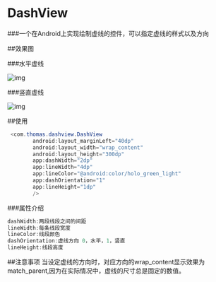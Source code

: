 # DashView

###一个在Android上实现绘制虚线的控件，可以指定虚线的样式以及方向

##效果图

###水平虚线

![img](https://github.com/SmallLee/DashView/blob/master/%E6%B0%B4%E5%B9%B3%E8%99%9A%E7%BA%BF.png)

###竖直虚线

![img](https://github.com/SmallLee/DashView/blob/master/%E5%9E%82%E7%9B%B4%E8%99%9A%E7%BA%BF.png)

##使用

```Java
 <com.thomas.dashview.DashView
        android:layout_marginLeft="40dp"
        android:layout_width="wrap_content"
        android:layout_height="300dp"
        app:dashWidth="2dp"
        app:lineWidth="4dp"
        app:lineColor="@android:color/holo_green_light"
        app:dashOrientation="1"
        app:lineHeight="1dp"
        />
```
###属性介绍

```Java
dashWidth:两段线段之间的间距
lineWidth:每条线段宽度
lineColor:线段颜色
dashOrientation:虚线方向 0，水平，1，竖直
lineHeight:线段高度
```

##注意事项
当设定虚线的方向时，对应方向的wrap_content显示效果为match_parent,因为在实际情况中，虚线的尺寸总是固定的数值。




